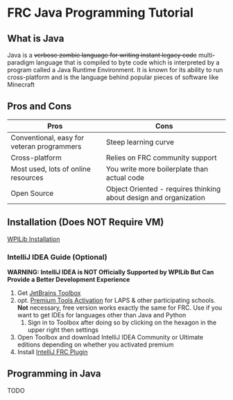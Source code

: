 # FRC Java Programming Tutorial
## What is Java

Java is a ~~verbose zombie language for writing instant legacy code~~ multi-paradigm language that is compiled to byte code 
which is interpreted by a program called a Java Runtime Environment. It is known for its ability to run cross-platform
and is the language behind popular pieces of software like Minecraft

## Pros and Cons

| Pros                                       | Cons                                                              |
|--------------------------------------------|-------------------------------------------------------------------|
| Conventional, easy for veteran programmers | Steep learning curve                                              |
| Cross-platform                             | Relies on FRC community support                                   |
| Most used, lots of online resources        | You write more boilerplate than actual code                       |
| Open Source                                | Object Oriented - requires thinking about design and organization |

## Installation (Does **NOT** Require VM)
[WPILib Installation](https://docs.wpilib.org/en/stable/docs/zero-to-robot/step-2/wpilib-setup.html)

### IntelliJ IDEA Guide (Optional)
**WARNING: IntelliJ IDEA is NOT Officially Supported by WPILib But Can Provide a Better Development Experience**
1. Get [JetBrains Toolbox](https://www.jetbrains.com/toolbox-app/)
2. opt. [Premium Tools Activation](https://www.jetbrains.com/shop/eform/students) for LAPS & other participating schools.
   **Not** necessary, free version works exactly the same for FRC. Use if you want to get IDEs for languages other than Java
   and Python
   1. Sign in to Toolbox after doing so by clicking on the hexagon in the upper right then settings
3. Open Toolbox and download IntelliJ IDEA Community or Ultimate editions depending on whether you activated 
premium
4. Install [IntelliJ FRC Plugin](https://plugins.jetbrains.com/plugin/9405-frc)

## Programming in Java
TODO